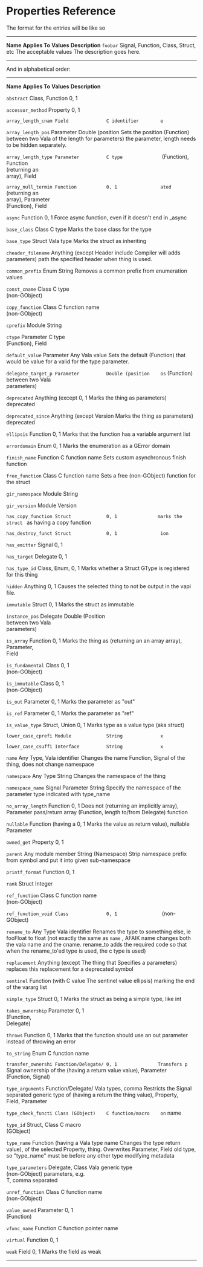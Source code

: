 

Properties Reference
====================

The format for the entries will be like so

  ---------- -------------------------------------- ----------------------- ----------------------------
  **Name**   **Applies To**                         **Values**              **Description**
  `foobar`   Signal, Function, Class, Struct, etc   The acceptable values   The description goes here.
  ---------- -------------------------------------- ----------------------- ----------------------------

And in alphabetical order:

  ------------------ ------------------ ------------------ ------------------
  **Name**           **Applies To**     **Values**         **Description**

  `abstract`         Class, Function    0, 1               

  `accessor_method`  Property           0, 1               

  `array_length_cnam Field              C identifier       
  e`                                                       

  `array_length_pos` Parameter          Double (position   Sets the position
                     (Function)         between two Vala   of the length for
                                        parameters)        the parameter,
                                                           length needs to be
                                                           hidden separately.

  `array_length_type Parameter          C type             
  `                  (Function),                           
                     Function                              
                     (returning an                         
                     array), Field                         

  `array_null_termin Function           0, 1               
  ated`              (returning an                         
                     array), Parameter                     
                     (Function), Field                     

  `async`            Function           0, 1               Force async
                                                           function, even if
                                                           it doesn't end in
                                                           \_async

  `base_class`       Class              C type             Marks the base
                                                           class for the type

  `base_type`        Struct             Vala type          Marks the struct
                                                           as inheriting

  `cheader_filename` Anything (except   Header include     Compiler will adds
                     parameters)        path               the specified
                                                           header when thing
                                                           is used.

  `common_prefix`    Enum               String             Removes a common
                                                           prefix from
                                                           enumeration values

  `const_cname`      Class              C type             
                     (non-GObject)                         

  `copy_function`    Class              C function name    
                     (non-GObject)                         

  `cprefix`          Module             String             

  `ctype`            Parameter          C type             
                     (Function), Field                     

  `default_value`    Parameter          Any Vala value     Sets the default
                     (Function)         that would be      value for a
                                        valid for the type parameter.

  `delegate_target_p Parameter          Double (position   
  os`                (Function)         between two Vala   
                                        parameters)        

  `deprecated`       Anything (except   0, 1               Marks the thing as
                     parameters)                           deprecated

  `deprecated_since` Anything (except   Version            Marks the thing as
                     parameters)                           deprecated

  `ellipsis`         Function           0, 1               Marks that the
                                                           function has a
                                                           variable argument
                                                           list

  `errordomain`      Enum               0, 1               Marks the
                                                           enumeration as a
                                                           GError domain

  `finish_name`      Function           C function name    Sets custom
                                                           asynchronous
                                                           finish function

  `free_function`    Class              C function name    Sets a free
                     (non-GObject)                         function for the
                                                           struct

  `gir_namespace`    Module             String             

  `gir_version`      Module             Version            

  `has_copy_function Struct             0, 1               marks the struct
  `                                                        as having a copy
                                                           function

  `has_destroy_funct Struct             0, 1               
  ion`                                                     

  `has_emitter`      Signal             0, 1               

  `has_target`       Delegate           0, 1               

  `has_type_id`      Class, Enum,       0, 1               Marks whether a
                     Struct                                GType is
                                                           registered for
                                                           this thing

  `hidden`           Anything           0, 1               Causes the
                                                           selected thing to
                                                           not be output in
                                                           the vapi file.

  `immutable`        Struct             0, 1               Marks the struct
                                                           as immutable

  `instance_pos`     Delegate           Double (Position   
                                        between two Vala   
                                        parameters)        

  `is_array`         Function           0, 1               Marks the thing as
                     (returning an                         an array
                     array), Parameter,                    
                     Field                                 

  `is_fundamental`   Class              0, 1               
                     (non-GObject)                         

  `is_immutable`     Class              0, 1               
                     (non-GObject)                         

  `is_out`           Parameter          0, 1               Marks the
                                                           parameter as "out"

  `is_ref`           Parameter          0, 1               Marks the
                                                           parameter as "ref"

  `is_value_type`    Struct, Union      0, 1               Marks type as a
                                                           value type (aka
                                                           struct)

  `lower_case_cprefi Module             String             
  x`                                                       

  `lower_case_csuffi Interface          String             
  x`                                                       

  `name`             Any Type,          Vala identifier    Changes the name
                     Function, Signal                      of the thing, does
                                                           not change
                                                           namespace

  `namespace`        Any Type           String             Changes the
                                                           namespace of the
                                                           thing

  `namespace_name`   Signal Parameter   String             Specify the
                                                           namespace of the
                                                           parameter type
                                                           indicated with
                                                           type\_name

  `no_array_length`  Function           0, 1               Does not
                     (returning an                         implicitly
                     array), Parameter                     pass/return array
                     (Function,                            length to/from
                     Delegate)                             function

  `nullable`         Function (having a 0, 1               Marks the value as
                     return value),                        nullable
                     Parameter                             

  `owned_get`        Property           0, 1               

  `parent`           Any module member  String (Namespace) Strip namespace
                                                           prefix from symbol
                                                           and put it into
                                                           given
                                                           sub-namespace

  `printf_format`    Function           0, 1               

  `rank`             Struct             Integer            

  `ref_function`     Class              C function name    
                     (non-GObject)                         

  `ref_function_void Class              0, 1               
  `                  (non-GObject)                         

  `rename_to`        Any Type           Vala identifier    Renames the type
                                                           to something else,
                                                           ie fooFloat to
                                                           float (not exactly
                                                           the same as `name`
                                                           , AFAIK name
                                                           changes both the
                                                           vala name and the
                                                           cname. rename\_to
                                                           adds the required
                                                           code so that when
                                                           the rename\_to'ed
                                                           type is used, the
                                                           c type is used)

  `replacement`      Anything (except   The thing that     Specifies a
                     parameters)        replaces this      replacement for a
                                                           deprecated symbol

  `sentinel`         Function (with     C value            The sentinel value
                     ellipsis)                             marking the end of
                                                           the vararg list

  `simple_type`      Struct             0, 1               Marks the struct
                                                           as being a simple
                                                           type, like int

  `takes_ownership`  Parameter          0, 1               
                     (Function,                            
                     Delegate)                             

  `throws`           Function           0, 1               Marks that the
                                                           function should
                                                           use an out
                                                           parameter instead
                                                           of throwing an
                                                           error

  `to_string`        Enum               C function name    

  `transfer_ownershi Function/Delegate/ 0, 1               Transfers
  p`                 Signal                                ownership of the
                     (having a return                      value
                     value), Parameter                     
                     (Function, Signal)                    

  `type_arguments`   Function/Delegate/ Vala types, comma  Restricts the
                     Signal             separated          generic type of
                     (having a return                      the thing
                     value), Property,                     
                     Field, Parameter                      

  `type_check_functi Class (GObject)    C function/macro   
  on`                                   name               

  `type_id`          Struct, Class      C macro            
                     (GObject)                             

  `type_name`        Function (having a Vala type name     Changes the type
                     return value),                        of the selected
                     Property,                             thing. Overwrites
                     Parameter, Field                      old type, so
                                                           "type\_name" must
                                                           be before any
                                                           other type
                                                           modifying metadata

  `type_parameters`  Delegate, Class    Vala generic type  
                     (non-GObject)      parameters, e.g.   
                                        T, comma separated 

  `unref_function`   Class              C function name    
                     (non-GObject)                         

  `value_owned`      Parameter          0, 1               
                     (Function)                            

  `vfunc_name`       Function           C function pointer 
                                        name               

  `virtual`          Function           0, 1               

  `weak`             Field              0, 1               Marks the field as
                                                           weak
  ------------------ ------------------ ------------------ ------------------


